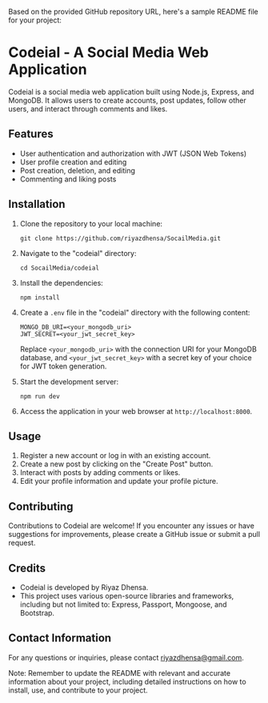 Based on the provided GitHub repository URL, here's a sample README file for your project:

# Codeial - A Social Media Web Application

Codeial is a social media web application built using Node.js, Express, and MongoDB. It allows users to create accounts, post updates, follow other users, and interact through comments and likes.

## Features

- User authentication and authorization with JWT (JSON Web Tokens)
- User profile creation and editing
- Post creation, deletion, and editing
- Commenting and liking posts

## Installation

1. Clone the repository to your local machine:
   ```
   git clone https://github.com/riyazdhensa/SocailMedia.git
   ```

2. Navigate to the "codeial" directory:
   ```
   cd SocailMedia/codeial
   ```

3. Install the dependencies:
   ```
   npm install
   ```

4. Create a `.env` file in the "codeial" directory with the following content:
   ```
   MONGO_DB_URI=<your_mongodb_uri>
   JWT_SECRET=<your_jwt_secret_key>
   ```
   Replace `<your_mongodb_uri>` with the connection URI for your MongoDB database, and `<your_jwt_secret_key>` with a secret key of your choice for JWT token generation.

5. Start the development server:
   ```
   npm run dev
   ```

6. Access the application in your web browser at `http://localhost:8000`.

## Usage

1. Register a new account or log in with an existing account.
2. Create a new post by clicking on the "Create Post" button.
3. Interact with posts by adding comments or likes.
5. Edit your profile information and update your profile picture.

## Contributing

Contributions to Codeial are welcome! If you encounter any issues or have suggestions for improvements, please create a GitHub issue or submit a pull request.

## Credits

- Codeial is developed by Riyaz Dhensa.
- This project uses various open-source libraries and frameworks, including but not limited to: Express, Passport, Mongoose, and Bootstrap.


## Contact Information

For any questions or inquiries, please contact riyazdhensa@gmail.com.


Note: Remember to update the README with relevant and accurate information about your project, including detailed instructions on how to install, use, and contribute to your project.
